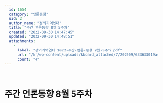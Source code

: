 ```yaml
---
  id: 1654
  category: "언론동향"
  uid: 2
  author_name: "정의기억연대"
  title: "주간 언론동향 8월 5주차"
  created: "2022-09-30 14:47:45"
  updated: "2022-09-30 14:48:51"
  attachments: 
    - 
      label: "정의기억연대_2022-주간-언론-동향_8월-5주차.pdf"
      url: "/kr/wp-content/uploads/kboard_attached/7/202209/633683019a48e3636929.pdf"
      count: "4"
---
```

 

**주간 언론동향 8월 5주차**
==================
